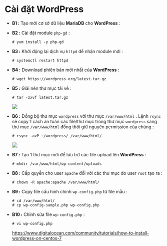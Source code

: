 # Cài đặt WordPress
- **B1 :** Tạo mới cơ sở dữ liệu **MariaDB** cho **WordPress** :
- **B2 :** Cài đặt module `php-gd` :
    ```
    # yum install -y php-gd
    ```
- **B3 :** Khởi động lại dịch vụ `httpd` để nhận module mới :
    ```
    # systemctl restart httpd
    ```
- **B4 :** Download phiên bản mới nhất của **WordPress** :
    ```
    # wget https://wordpress.org/latest.tar.gz
    ```
- **B5 :** Giải nén thư mục tải về :
    ```
    # tar -zxvf latest.tar.gz
    ```
    <img src=https://i.imgur.com/174t8qf.png>

- **B6 :** Đồng bộ thư mục `wordpress` với thư mục `/var/www/html` . Lệnh `rsync` sẽ copy 1 cách an toàn các file/thư mục trong thư mục `wordpress` sang thư mục `/var/www/html` đồng thời giữ nguyên permission của chúng :
    ```
    # rsync -avP ~/wordpress/ /var/www/html/
    ```
    <img src=https://i.imgur.com/yBdI3xN.png>

- **B7 :** Tạo 1 thư mục mới để lưu trữ các file upload lên **WordPress** :
    ```
    # mkdir /var/www/html/wp-content/uploads
    ```
- **B8 :** Cấp quyền cho user `apache` đối với các thư mục do user `root` tạo ra :
    ```
    # chown -R apache:apache /var/www/html/
    ```
- **B9 :** Copy file cấu hình chính `wp-config.php` từ file mẫu :
    ```
    # cd /var/www/html/
    # cp wp-config-sample.php wp-config.php
    ```
- **B10 :** Chỉnh sửa file `wp-config.php` :    
    ```
    # vi wp-config.php
    ```
    https://www.digitalocean.com/community/tutorials/how-to-install-wordpress-on-centos-7
